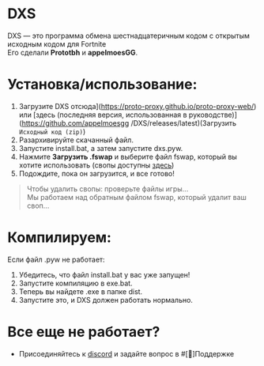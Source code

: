 # DXS

DXS — это программа обмена шестнадцатеричным кодом с открытым исходным кодом для Fortnite<br>
Его сделали **Prototbh** и **appelmoesGG**.

# Установка/использование:
1. Загрузите DXS отсюда](https://proto-proxy.github.io/proto-proxy-web/) или [здесь (последняя версия, использованная в руководстве)](https://github.com/appelmoesgg /DXS/releases/latest)(Загрузить `Исходный код (zip)`)
2. Разархивируйте скачанный файл.
3. Запустите install.bat, а затем запустите dxs.pyw.
4. Нажмите **Загрузить .fswap** и выберите файл fswap, который вы хотите использовать (свопы доступны [здесь](https://discord.gg/vkw9wuuX5z))
5. Подождите, пока он загрузится, и все готово!
> Чтобы удалить свопы: проверьте файлы игры...<br>
> Мы работаем над обратным файлом fswap, который удалит ваш своп...

# Компилируем:
Если файл .pyw не работает:
1. Убедитесь, что файл install.bat у вас уже запущен!
2. Запустите компиляцию в exe.bat.
3. Теперь вы найдете .exe в папке dist.
4. Запустите это, и DXS должен работать нормально.

# Все еще не работает?
- Присоединяйтесь к [discord](https://discord.gg/vkw9wuuX5z) и задайте вопрос в #[📖]Поддержке
